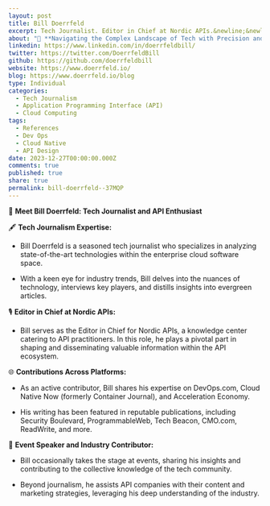 ```yaml
---
layout: post
title: Bill Doerrfeld
excerpt: Tech Journalist. Editor in Chief at Nordic APIs.&newline;&newline;
about: "🌟 **Navigating the Complex Landscape of Tech with Precision and Insight!**&newline;&newline;A tech journalist. Researching and covering the API economy and cloud IT trends since 2013, sharing insights through high impact articles, eBooks, and whitepapers. &newline;"
linkedin: https://www.linkedin.com/in/doerrfeldbill/
twitter: https://twitter.com/DoerrfeldBill
github: https://github.com/doerrfeldbill
website: https://www.doerrfeld.io/
blog: https://www.doerrfeld.io/blog
type: Individual
categories:
  - Tech Journalism
  - Application Programming Interface (API)
  - Cloud Computing
tags:
  - References
  - Dev Ops
  - Cloud Native
  - API Design
date: 2023-12-27T00:00:00.000Z
comments: true
published: true
share: true
permalink: bill-doerrfeld--37MQP
---
```

📰 **Meet Bill Doerrfeld: Tech Journalist and API Enthusiast**

🖋️ **Tech Journalism Expertise:**
- Bill Doerrfeld is a seasoned tech journalist who specializes in analyzing state-of-the-art technologies within the enterprise cloud software space.

- With a keen eye for industry trends, Bill delves into the nuances of technology, interviews key players, and distills insights into evergreen articles.

🎙️ **Editor in Chief at Nordic APIs:**
- Bill serves as the Editor in Chief for Nordic APIs, a knowledge center catering to API practitioners. In this role, he plays a pivotal part in shaping and disseminating valuable information within the API ecosystem.

🌐 **Contributions Across Platforms:**
- As an active contributor, Bill shares his expertise on DevOps.com, Cloud Native Now (formerly Container Journal), and Acceleration Economy.

- His writing has been featured in reputable publications, including Security Boulevard, ProgrammableWeb, Tech Beacon, CMO.com, ReadWrite, and more.

🎤 **Event Speaker and Industry Contributor:**
- Bill occasionally takes the stage at events, sharing his insights and contributing to the collective knowledge of the tech community.

- Beyond journalism, he assists API companies with their content and marketing strategies, leveraging his deep understanding of the industry.

